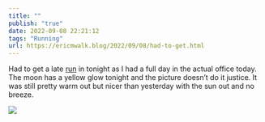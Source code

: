 ```yaml
---
title: ""
publish: "true"
date: 2022-09-08 22:21:12
tags: "Running"
url: https://ericmwalk.blog/2022/09/08/had-to-get.html
---
```


Had to get a late [run](http://www.strava.com/activities/7777812496) in tonight as I had a full day in the actual office today.  The moon has a yellow glow tonight and the picture doesn’t do it justice. It was still pretty warm out but nicer than yesterday with the sun out and no breeze.

![](https://ericmwalk.blog/uploads/2022/127fb0af9e.jpg)